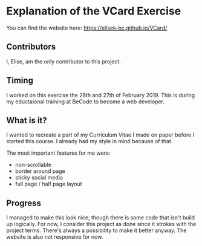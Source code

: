 # Explanation of the VCard Exercise

You can find the website here: https://elisek-bc.github.io/VCard/

## Contributors

I, Elise, am the only contributor to this project.

## Timing

I worked on this exercise the 26th and 27th of February 2019. This is during my eductaional training at BeCode to become a web developer.

## What is it?

I wanted to recreate a part of my Curriculum Vitae I made on paper before I started this course.
I already had my style in mind because of that.

The most important features for me were:
- non-scrollable
- border around page
- sticky social media
- full page / half page layout

## Progress

I managed to make this look nice, though there is some code that isn't build up logically. For now, I consider this project as done since it strokes with the project terms. There's always a possibility to make it better anyway. The website is also not responsive for now.

